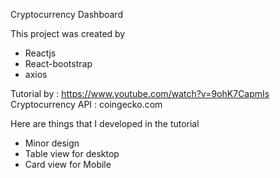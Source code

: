 Cryptocurrency Dashboard

This project was created by

- Reactjs
- React-bootstrap
- axios

Tutorial by : https://www.youtube.com/watch?v=9ohK7CapmIs
Cryptocurrency API : coingecko.com

Here are things that I developed in the tutorial

- Minor design
- Table view for desktop
- Card view for Mobile
